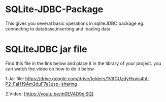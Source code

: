 # SQLite-JDBC-Package

This gives you several basic operations in sqliteJDBC package eg. connecting to database,inserting and loading data

# SQLiteJDBC jar file
Find this file in the link below and place it in the library of your project. you can watch the video on how to do it below

1.Jar file: https://drive.google.com/drive/folders/1VlfGUzdyHxws4hf-P2_FaH19Am2duF7e?usp=sharing

2.Video: [https://youtu.be/m0EV4D9gjSQ]
